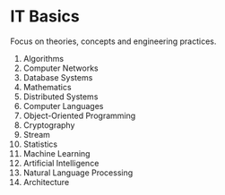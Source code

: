 # IT Basics

Focus on theories, concepts and engineering practices.

1. Algorithms
2. Computer Networks
3. Database Systems
4. Mathematics
5. Distributed Systems
6. Computer Languages
7. Object-Oriented Programming
8. Cryptography
9. Stream
10. Statistics
11. Machine Learning
12. Artificial Intelligence
13. Natural Language Processing
14. Architecture
